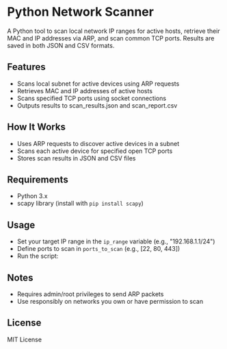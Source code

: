 # Python Network Scanner

A Python tool to scan local network IP ranges for active hosts, retrieve their MAC and IP addresses via ARP, and scan common TCP ports. Results are saved in both JSON and CSV formats.

## Features
- Scans local subnet for active devices using ARP requests
- Retrieves MAC and IP addresses of active hosts
- Scans specified TCP ports using socket connections
- Outputs results to scan_results.json and scan_report.csv

## How It Works
- Uses ARP requests to discover active devices in a subnet
- Scans each active device for specified open TCP ports
- Stores scan results in JSON and CSV files

## Requirements
- Python 3.x
- scapy library (install with `pip install scapy`)

## Usage
- Set your target IP range in the `ip_range` variable (e.g., "192.168.1.1/24")
- Define ports to scan in `ports_to_scan` (e.g., [22, 80, 443])
- Run the script:


## Notes
- Requires admin/root privileges to send ARP packets
- Use responsibly on networks you own or have permission to scan

## License
MIT License
